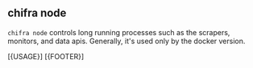 ## chifra node

`chifra node` controls long running processes such as the scrapers, monitors, and data apis. Generally, it's used only by the docker version.

[{USAGE}]
[{FOOTER}]
